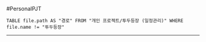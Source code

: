 #PersonalPJT

```dataview
TABLE file.path AS "경로" FROM "개인 프로젝트/투두등장 (일정관리)" WHERE file.name != "투두등장"
```

---
